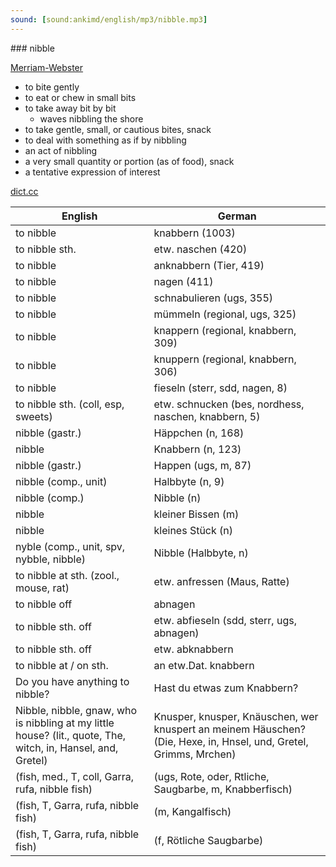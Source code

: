 ```yaml
---
sound: [sound:ankimd/english/mp3/nibble.mp3]
---
```


\### nibble

[Merriam-Webster](https://www.merriam-webster.com/dictionary/nibble)

- to bite gently
- to eat or chew in small bits
- to take away bit by bit
    - waves nibbling the shore
- to take gentle, small, or cautious bites, snack
- to deal with something as if by nibbling
- an act of nibbling
- a very small quantity or portion (as of food), snack
- a tentative expression of interest

[dict.cc](https://www.dict.cc/nibble)

| English        | German       |
| -------------- | ------------ |
| to nibble | knabbern (1003) |
| to nibble sth. | etw. naschen (420) |
| to nibble | anknabbern (Tier, 419) |
| to nibble | nagen (411) |
| to nibble | schnabulieren (ugs, 355) |
| to nibble | mümmeln (regional, ugs, 325) |
| to nibble | knappern (regional, knabbern, 309) |
| to nibble | knuppern (regional, knabbern, 306) |
| to nibble | fieseln (sterr, sdd, nagen, 8) |
| to nibble sth. (coll, esp, sweets) | etw. schnucken (bes, nordhess, naschen, knabbern, 5) |
| nibble (gastr.) | Häppchen (n, 168) |
| nibble | Knabbern (n, 123) |
| nibble (gastr.) | Happen (ugs, m, 87) |
| nibble (comp., unit) | Halbbyte (n, 9) |
| nibble (comp.) | Nibble (n) |
| nibble | kleiner Bissen (m) |
| nibble | kleines Stück (n) |
| nyble (comp., unit, spv, nybble, nibble) | Nibble (Halbbyte, n) |
| to nibble at sth. (zool., mouse, rat) | etw. anfressen (Maus, Ratte) |
| to nibble off | abnagen |
| to nibble sth. off | etw. abfieseln (sdd, sterr, ugs, abnagen) |
| to nibble sth. off | etw. abknabbern |
| to nibble at / on sth. | an etw.Dat. knabbern |
| Do you have anything to nibble? | Hast du etwas zum Knabbern? |
| Nibble, nibble, gnaw, who is nibbling at my little house? (lit., quote, The, witch, in, Hansel, and, Gretel) | Knusper, knusper, Knäuschen, wer knuspert an meinem Häuschen? (Die, Hexe, in, Hnsel, und, Gretel, Grimms, Mrchen) |
|  (fish, med., T, coll, Garra, rufa, nibble fish) |  (ugs, Rote, oder, Rtliche, Saugbarbe, m, Knabberfisch) |
|  (fish, T, Garra, rufa, nibble fish) |  (m, Kangalfisch) |
|  (fish, T, Garra, rufa, nibble fish) |  (f, Rötliche Saugbarbe) |
